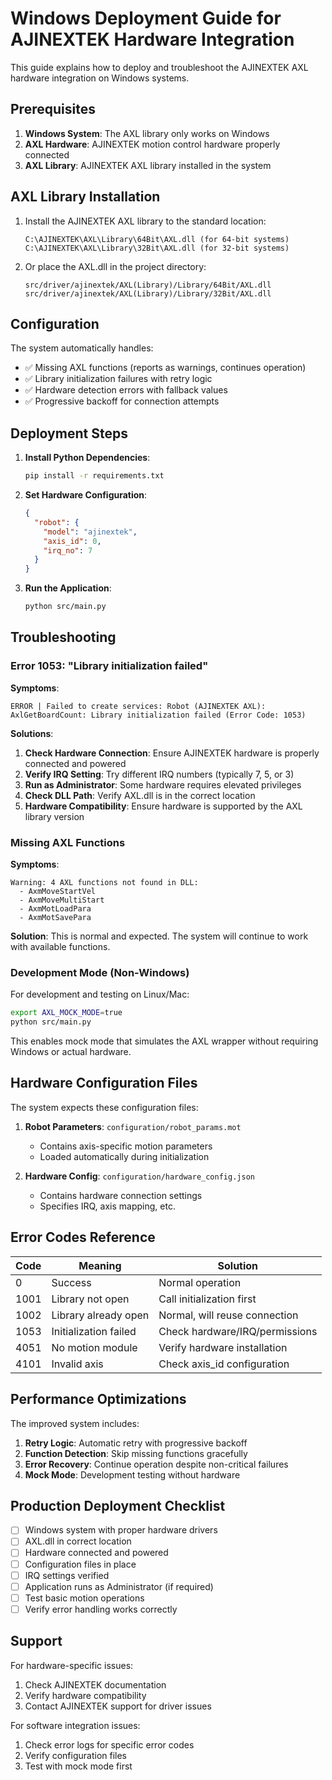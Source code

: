 # Windows Deployment Guide for AJINEXTEK Hardware Integration

This guide explains how to deploy and troubleshoot the AJINEXTEK AXL hardware integration on Windows systems.

## Prerequisites

1. **Windows System**: The AXL library only works on Windows
2. **AXL Hardware**: AJINEXTEK motion control hardware properly connected
3. **AXL Library**: AJINEXTEK AXL library installed in the system

## AXL Library Installation

1. Install the AJINEXTEK AXL library to the standard location:
   ```
   C:\AJINEXTEK\AXL\Library\64Bit\AXL.dll (for 64-bit systems)
   C:\AJINEXTEK\AXL\Library\32Bit\AXL.dll (for 32-bit systems)
   ```

2. Or place the AXL.dll in the project directory:
   ```
   src/driver/ajinextek/AXL(Library)/Library/64Bit/AXL.dll
   src/driver/ajinextek/AXL(Library)/Library/32Bit/AXL.dll
   ```

## Configuration

The system automatically handles:
- ✅ Missing AXL functions (reports as warnings, continues operation)
- ✅ Library initialization failures with retry logic
- ✅ Hardware detection errors with fallback values
- ✅ Progressive backoff for connection attempts

## Deployment Steps

1. **Install Python Dependencies**:
   ```bash
   pip install -r requirements.txt
   ```

2. **Set Hardware Configuration**:
   ```json
   {
     "robot": {
       "model": "ajinextek",
       "axis_id": 0,
       "irq_no": 7
     }
   }
   ```

3. **Run the Application**:
   ```bash
   python src/main.py
   ```

## Troubleshooting

### Error 1053: "Library initialization failed"

**Symptoms**: 
```
ERROR | Failed to create services: Robot (AJINEXTEK AXL): AxlGetBoardCount: Library initialization failed (Error Code: 1053)
```

**Solutions**:
1. **Check Hardware Connection**: Ensure AJINEXTEK hardware is properly connected and powered
2. **Verify IRQ Setting**: Try different IRQ numbers (typically 7, 5, or 3)
3. **Run as Administrator**: Some hardware requires elevated privileges
4. **Check DLL Path**: Verify AXL.dll is in the correct location
5. **Hardware Compatibility**: Ensure hardware is supported by the AXL library version

### Missing AXL Functions

**Symptoms**:
```
Warning: 4 AXL functions not found in DLL:
  - AxmMoveStartVel
  - AxmMoveMultiStart
  - AxmMotLoadPara
  - AxmMotSavePara
```

**Solution**: This is normal and expected. The system will continue to work with available functions.

### Development Mode (Non-Windows)

For development and testing on Linux/Mac:

```bash
export AXL_MOCK_MODE=true
python src/main.py
```

This enables mock mode that simulates the AXL wrapper without requiring Windows or actual hardware.

## Hardware Configuration Files

The system expects these configuration files:

1. **Robot Parameters**: `configuration/robot_params.mot`
   - Contains axis-specific motion parameters
   - Loaded automatically during initialization

2. **Hardware Config**: `configuration/hardware_config.json`
   - Contains hardware connection settings
   - Specifies IRQ, axis mapping, etc.

## Error Codes Reference

| Code | Meaning | Solution |
|------|---------|----------|
| 0 | Success | Normal operation |
| 1001 | Library not open | Call initialization first |
| 1002 | Library already open | Normal, will reuse connection |
| 1053 | Initialization failed | Check hardware/IRQ/permissions |
| 4051 | No motion module | Verify hardware installation |
| 4101 | Invalid axis | Check axis_id configuration |

## Performance Optimizations

The improved system includes:

1. **Retry Logic**: Automatic retry with progressive backoff
2. **Function Detection**: Skip missing functions gracefully  
3. **Error Recovery**: Continue operation despite non-critical failures
4. **Mock Mode**: Development testing without hardware

## Production Deployment Checklist

- [ ] Windows system with proper hardware drivers
- [ ] AXL.dll in correct location
- [ ] Hardware connected and powered
- [ ] Configuration files in place
- [ ] IRQ settings verified
- [ ] Application runs as Administrator (if required)
- [ ] Test basic motion operations
- [ ] Verify error handling works correctly

## Support

For hardware-specific issues:
1. Check AJINEXTEK documentation
2. Verify hardware compatibility
3. Contact AJINEXTEK support for driver issues

For software integration issues:
1. Check error logs for specific error codes
2. Verify configuration files
3. Test with mock mode first